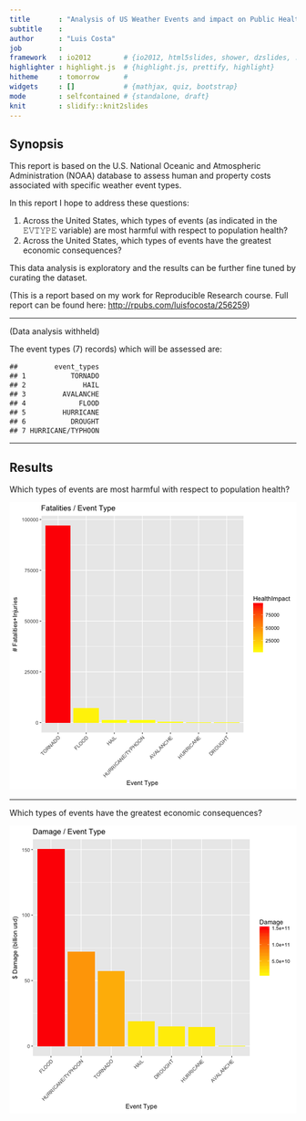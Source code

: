 ```yaml
---
title       : "Analysis of US Weather Events and impact on Public Health and Property Damage"
subtitle    : 
author      : "Luis Costa"
job         : 
framework   : io2012        # {io2012, html5slides, shower, dzslides, ...}
highlighter : highlight.js  # {highlight.js, prettify, highlight}
hitheme     : tomorrow      # 
widgets     : []            # {mathjax, quiz, bootstrap}
mode        : selfcontained # {standalone, draft}
knit        : slidify::knit2slides
---
```




## Synopsis

This report is based on the U.S. National Oceanic and Atmospheric Administration (NOAA) database to assess human and property costs associated with specific weather event types.

In this report I hope to address these questions:

1. Across the United States, which types of events (as indicated in the 𝙴𝚅𝚃𝚈𝙿𝙴 variable) are most harmful with respect to population health?
2. Across the United States, which types of events have the greatest economic consequences?

This data analysis is exploratory and the results can be further fine tuned by curating the dataset.

(This is a report based on my work for Reproducible Research course. Full report can be found here: http://rpubs.com/luisfocosta/256259)



---

(Data analysis withheld)

The event types (7) records) which will be assessed are:


```
##         event_types
## 1           TORNADO
## 2              HAIL
## 3         AVALANCHE
## 4             FLOOD
## 5         HURRICANE
## 6           DROUGHT
## 7 HURRICANE/TYPHOON
```

---

## Results

Which types of events are most harmful with respect to population health?

![plot of chunk unnamed-chunk-3](assets/fig/unnamed-chunk-3-1.png)

---

Which types of events have the greatest economic consequences?

![plot of chunk unnamed-chunk-4](assets/fig/unnamed-chunk-4-1.png)





